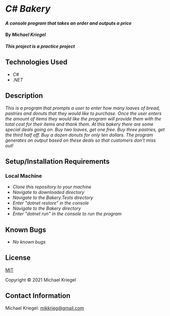 # _C# Bakery_

#### _A console program that takes an order and outputs a price_

#### By _**Michael Kriegel**_

##### This project is a practice project

## Technologies Used

* _C#_
* _.NET_

## Description

_This is a program that prompts a user to enter how many loaves of bread, pastries and donuts that they would like to purchase. Once the user enters the amount of items they would like the program will provide them with the total cost for their items and thank them. At this bakery there are some special deals going on. Buy two loaves, get one free. Buy three pastries, get the third half off. Buy a dozen donuts for only ten dollars. The program generates an output based on these deals so that customers don't miss out!_

## Setup/Installation Requirements

### Local Machine
* _Clone this repository to your machine_
* _Navigate to downloaded directory_
* _Navigate to the Bakery.Tests directory_
* _Enter "dotnet restore" in the console_
* _Navigate to the Bakery directory_
* _Enter "dotnet run" in the console to run the program_

## Known Bugs

* _No known bugs_

## License

[MIT](https://opensource.org/licenses/MIT)

Copyright &copy; 2021 Michael Kriegel

## Contact Information

Michael Kriegel: mikkrieg@gmail.com
